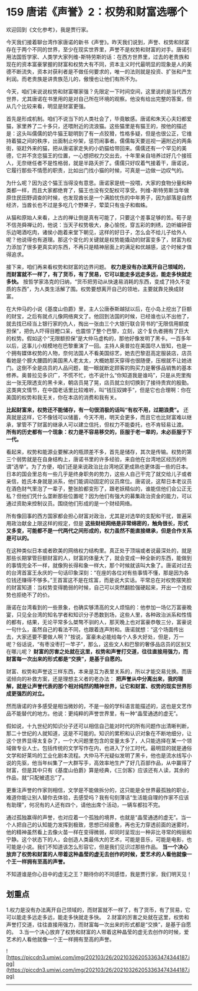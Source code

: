 # 159 唐诺《声誉》2：权势和财富选哪个

欢迎回到《文化参考》，我是贾行家。

今天我们接着聊台湾作家唐诺的新书《声誉》。昨天我们说到，声誉、权势和财富存在于两个不同的世界，至少在现实世界里，声誉不是权势和财富的对手。唐诺引用法国哲学家、人类学大家列维-斯特劳斯的话：在西方世界里，过去的老贵族和现在的资本富豪掌握的财富和权势大有不同，资本主义时代最明显的现象是人的美德不断流失，资本对获利者是不做任何要求的，唯一的法则就是投资、扩张和产生利润。而老贵族是讲贵族范儿的，傲慢也让他们有所不为。

今天，咱们来说说权势和财富哪家强？先限定一下时间空间，这里说的是当代西方世界，尤其唐诺在书里用的是对自己所在环境的观察。他没有给出完整的答案，但从几个比较来看，明显是财富更强。

首先是形成机制。咱们不说当下的人类社会了，毕竟敏感。唐诺和朱天心夫妇都爱猫，家里养了二十多只，还喂附近的流浪猫。这些猫里是有猫王的，按他的描述是：这头叫儒儒的奶牛猫王聪明到了有一点狡猾，性格多疑，但是也很公正，它维持着猫之间的秩序，出面制止吵架，惩罚闹事者。儒儒每天要巡视一遍附近的两条街，驱赶外来的猫，把从唐诺家走失的小奶猫给带回来。儒儒还有一个罕见的美德，它并不贪恋猫王的位置，一心想把权力交出去，十年里亲自培养过好几个接班人，无奈继任者不是性格弱，就是半路夭折了。儒儒只好叹着气接着干，唐诺说，它履行那些不情愿的职责，比如出门找小猫的时候，可真是一边做一边叹气的。

为什么呢？因为这个猫王当得没有意思。唐诺家是统一投喂，大家的食物分量和种类都一样，而且大家都绝育了，猫王也没有交配权可享受。列维-斯特劳斯当年做原住民田野调查的时候，也发现酋长是一个满脸忧伤的中年男子，因为部落是自然经济，当酋长也不过是多吃几个野果子，荤菜只有虫子和蜘蛛。

从猫和原始人来看，上古的禅让倒是真有可能了，只要这个差事足够的苦。荀子是不信尧舜禅让的，他说：当天子权势极大，身心愉悦，穿五彩的刺绣，边听编钟音乐边喝酒吃肉，诸侯小跑着来堂下朝见，这样的好日子，怎么会不给儿子给外人呢？他说得也有道理。那这个变化的关键就是权势能撬动的财富变多了，财富为权力添加了很多更真实的东西，不再只是精神层面上的满足和优越感，这个时候才值得追求。

接下来，咱们再来看权势和财富的边界问题。 **权力是没有办法离开自己领域的，而财富就不一样了，有了货币，有了贸易，它可以能走多远走多远，能走多快就走多快。** 按哲学家洛克的归纳，“货币把劳动从快速易消耗的东西，变成了持久不变质的东西”，为人类生活解了围。权势要想离开自己的领地，主要就靠兑换成财富。

在大仲马的小说《基度山伯爵》里，主人公唐泰斯越狱以后，在小岛上挖出了巨额的财宝，之后有就点儿像网络爽文了。他回到法国的时候，已经谁也认不出他了，就去找已经当上银行家的仇人，掏出一张由三个大银行联合背书的“无限信用额度担保”，把仇人吓得目瞪口呆，也震惊了整个巴黎，立刻，这个复仇者拥有了巨大的权势。假如这个“无限额担保”是大仲马虚构的，那他好像发明了黑卡。一百多年以后，这事儿小规模地在巴黎重演了一回。主持人奥普拉在美国尽人皆知，也是一个拥有媒体权势的人物，奈何法国人不看美国综艺，她去巴黎逛高定服装店，店员看她是个膀大腰圆的美国黑人老太太，大概她那天穿得也很随便，压根就不让她进门。这倒不全是店员的人品问题，能一眼就断定顾客的购买力是奢侈品销售的基本修养。奥普拉见多识广，不慌不忙，也不说什么“你知道我是谁吗”，只是从兜里掏出一张无限透支的黑卡来，朝店员晃了晃，店员就立刻切换到了接待贵宾的殷勤。这类爽文情节，在中国老话里比较难听，叫“钱压奴婢手”，但是它也合理啊：你在美国的权势和我无关，你在本店的消费和我有关。

 **比起财富来，权势还不能储存，有一句很消极的话叫“有权不用，过期浪费”。** 还真就是这样，它不像钱可以储蓄，今天不用，明天会更多，而且它也比财富难以继承，掌管不了财富的继承人可以建立信托，但权力不能委托，也不肯轻易让渡。 **所有的历史都有一个现象：权力是不容易移交的，臣服于老一辈的，未必臣服于下一代。**

看起来，权势和能源业要解决的瓶颈差不多，首先是储存，其次是传输。权势的第三个弱势就是在自身结构上，唐诺书里的许多经验，来自他在台湾地区经历的所谓“选举”。为了方便，咱们还是来说政治比台湾地区更成熟也更体面一些的日本。日本的国会里总有一些几乎是终身职务的势力，这些人自己干完了就交给儿子或者亲信，姓氏本身就是派系，他们能调动固定的议员席位。唐诺说，这帮日本老议员在酒色财气里泡了一辈子，整张脸都变形了，跟老妖精似的，谁能信他们会公正无私？但他们凭什么垄断那些位置呢？因为他们有强大的募集政治资金的能力，可以通过资助来控制议员。围绕他们形成的是一个财经网络。

所有像回事的西方国家都会担心财富对政治，尤其是对选举的支配和干扰，普遍采用政治献金上限这样的规定，但是 **这些财经网络是非常绵密的，触角很长，形式又多变，可能都不是一代两代之间形成的，权力虽然不能直接继承，但是合作关系是可以的。**

在这种类似日本或者欧美的网络权力结构里。真正处于顶端或者说最深处的，就是那些长期掌管巨额财富的人，财富的体量大了，就会变成一种全新的东西，能做到的事情完全不一样，就像狗长得和象一样大，那个时候就该叫大象了。唐诺对过去的台湾首富王永庆的一句话印象深刻：“在座的各位对有些事情不懂，那是因为各位钱还赚得不够多。”王首富这不是在炫富，而是说大实话。平常总在对权势摆笑脸的财富知道：当权势变得脆弱的时候，自己可以突然翻脸强硬起来，开出一个连权势也拒绝不了的价。

唐诺在台湾看到的一些景象，也确实够清高的文人烦恼的：他参加一场亿万富豪晚宴，只见全台湾的知名学者和知识分子悉数到场，这些人里，各种政治派系和性情的都有，结果，无论平常多么桀骜不驯的人，那天晚上也对富豪恭敬三分，富豪说一句什么，虽然自己的看法不同，也跟着连声附和。唐诺就想：“这个场面传出去，大家还要不要做人啊？”按说，富豪未必能给每个人多大好处，但是，万一呢？俗话说，“有枣没枣打一竿子”，那么，这些文人和巴黎的奢侈品店员的区别又在哪儿呢？ **财富的厉害之处就在这里，权势和声誉打交道，往往直接用强力，而财富每一次出来的形式都是“交换”，是基于自愿的。**

财富、权势和声誉这三样东西，本来是互为表里关系的，所以才能交易兑换。而唐诺倾向的补救方案，还是理想主义者的老办法： **把声誉从中分离出来，我的理解，就是让声誉代表的那个相对纯然的精神世界，让它和财富、权势的现实世界形成更强烈的对立。**

然而唐诺的许多感受是相当微妙的，不是一般的学科语言能描述的，这也是文艺作品不能替代的地方。他说：更纯粹的声誉世界里，有一种“晶莹通透的虚无”。

假如说，十九世纪的知识分子还可以相信自己能对时代的所有问题作出清晰判断，那二十世纪的人就知道，这是不可能的。知识的累积和认识对象在不断地细分，让这个世界显得太复杂了，一个大问题里包含的变量太多了，人只能选择在某一个领域做专业人士。包括传统的文学写作在内，也进入了分工时代。最明显的就是通俗文学和好莱坞的工业化剧本流程。大仲马不光疑似发明了黑卡，他也是流水线写小说的先驱，他当年纠集了一大群写手，高效率地生产了好几百部作品，从中赢得了财富，但是其中只有《基度山伯爵》算是经典，《三剑客》应该还有人读，其余的作品，就“只配被遗忘”了。

更重注声誉的作家则相信，文学是不能做拆分的，这只能是全世界最孤独的职业，难道你能让别人替你去体验，去感受吗？我有句刻薄话“生活能自理的作家不应该有助理”，何况有的人还有四个，请他出席个活动，一辆车都拉不完。

通过孤独赢得的声誉，也对应着一个孤独的境界，也就是“晶莹通透的虚无”。当一个人把自己的认知能力发挥到极致，思想已经疲惫，再也无力穿透前面的迷雾时，他的精神虽然看上去像火苗一样在变得微弱，却同时呈现出一种非比寻常的绚丽和宁静。这个状态下的人，会创造人类最伟大的艺术，可能是音乐，可能是电影，也可能是小说。我们不知道该怎么形容它，但是我们见识过那些作品。 **当一个决心放弃了权势和财富的人带着这种晶莹的虚无去创作的时候，爱艺术的人看他就像一个王一样拥有至高的声誉。**

不知道谁是你心目中的虚无之王？期待你的不同感悟，我是贾行家，我们明天见！

## 划重点

1.权力是没有办法离开自己领域的，而财富就不一样了，有了货币，有了贸易，它可以能走多远走多远，能走多快就走多快。 
2.财富的厉害之处就在这里，权势和声誉打交道，往往直接用强力，而财富每一次出来的形式都是“交换”，是基于自愿的。 
3.当一个决心放弃了权势和财富的人带着这种晶莹的虚无去创作的时候，爱艺术的人看他就像一个王一样拥有至高的声誉。

![https://piccdn3.umiwi.com/img/202103/26/202103262053363474344187.jpg](https://piccdn3.umiwi.com/img/202103/26/202103262053363474344187.jpg)

---
